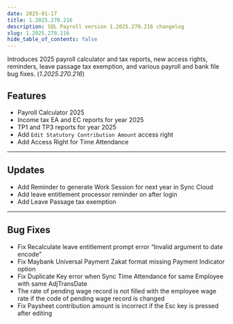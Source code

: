 ```yaml
---
date: 2025-01-17
title: 1.2025.270.216
description: SQL Payroll version 1.2025.270.216 changelog
slug: 1.2025.270.216
hide_table_of_contents: false
---
```


Introduces 2025 payroll calculator and tax reports, new access rights, reminders, leave passage tax exemption, and various payroll and bank file bug fixes. (*1.2025.270.216*)

<!-- truncate -->

## Features

- Payroll Calculator 2025
- Income tax EA and EC reports for year 2025
- TP1 and TP3 reports for year 2025
- Add `Edit Statutory Contribution Amount` access right
- Add Access Right for Time Attendance

---

## Updates

- Add Reminder to generate Work Session for next year in Sync Cloud
- Add leave entitlement processor reminder on after login
- Add Leave Passage tax exemption

---

## Bug Fixes

- Fix Recalculate leave entitlement prompt error “Invalid argument to date encode”
- Fix Maybank Universal Payment Zakat format missing Payment Indicator option
- Fix Duplicate Key error when Sync Time Attendance for same Employee with same AdjTransDate
- The rate of pending wage record is not filled with the employee wage rate if the code of pending wage record is changed
- Fix Paysheet contribution amount is incorrect if the Esc key is pressed after editing
